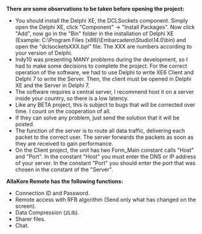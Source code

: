 <strong>There are some observations to be taken before opening the project:</strong>

* You should install the Delphi XE, the DCLSockets component. Simply open the Delphi XE, click "Component" -> "Install Packages". Now click "Add", now go in the "Bin" folder in the installation of Delphi XE (Example: C:\Program Files (x86)\Embarcadero\Studio\14.0\bin) and open the "dclsocketsXXX.bpl" file. The XXX are numbers according to your version of Delphi.
* Indy10 was presenting MANY problems during the development, so I had to make some decisions to complete the project. For the correct operation of the software, we had to use Delphi to write XE6 Client and Delphi 7 to write the Server. Then, the client must be opened in Delphi XE and the Server in Delphi 7.
* The software requires a central server, I recommend host it on a server inside your country, so there is a low latency.
* Like any BETA project, this is subject to bugs that will be corrected over time. I count on the cooperation of all.
* If they can solve any problem, just send the solution that it will be posted.
* The function of the server is to route all data traffic, delivering each packet to the correct user. The server forwards the packets as soon as they are received to gain performance.
* On the Client project, the unit has two Form_Main constant calls "Host" and "Port". In the constant "Host" you must enter the DNS or IP address of your server. In the constant "Port" you should enter the port that was chosen in the constant of the "Server".



<strong>AllaKore Remote has the following functions:</strong>

* Connection ID and Password.
* Remote access with RFB algorithm (Send only what has changed on the screen).
* Data Compression (zLib).
* Sharer files.
* Chat.
